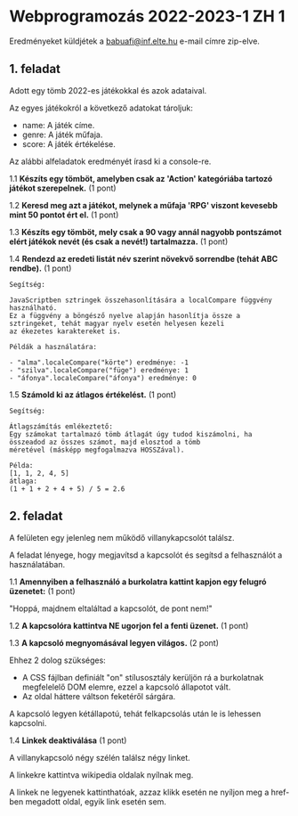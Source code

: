 # Webprogramozás 2022-2023-1 ZH 1

Eredményeket küldjétek a babuafi@inf.elte.hu e-mail címre zip-elve.

## 1. feladat

Adott egy tömb 2022-es játékokkal és azok adataival.

Az egyes játékokról a következő adatokat tároljuk:
- name: A játék címe.
- genre: A játék műfaja.
- score: A játék értékelése.

Az alábbi alfeladatok eredményét írasd ki a console-re.

1.1 **Készíts egy tömböt, amelyben csak az 'Action' kategóriába tartozó játékot szerepelnek.** (1 pont)

1.2 **Keresd meg azt a játékot, melynek a műfaja 'RPG' viszont kevesebb mint 50 pontot ért el.** (1 pont)

1.3 **Készíts egy tömböt, mely csak a 90 vagy annál nagyobb pontszámot elért játékok nevét (és csak a nevét!)
tartalmazza.** (1 pont)

1.4 **Rendezd az eredeti listát név szerint növekvő sorrendbe (tehát ABC rendbe).** (1 pont)

    Segítség: 

    JavaScriptben sztringek összehasonlítására a localCompare függvény használható.
    Ez a függvény a böngésző nyelve alapján hasonlítja össze a sztringeket, tehát magyar nyelv esetén helyesen kezeli
    az ékezetes karaktereket is.

    Példák a használatára:

    - "alma".localeCompare("körte") eredménye: -1
    - "szilva".localeCompare("füge") eredménye: 1
    - "áfonya".localeCompare("áfonya") eredménye: 0

1.5 **Számold ki az átlagos értékelést.** (1 pont)

    Segítség:

    Átlagszámítás emlékeztető:
    Egy számokat tartalmazó tömb átlagát úgy tudod kiszámolni, ha összeadod az összes számot, majd elosztod a tömb
    méretével (másképp megfogalmazva HOSSZával).

    Példa:
    [1, 1, 2, 4, 5]
    átlaga:
    (1 + 1 + 2 + 4 + 5) / 5 = 2.6


## 2. feladat

A felületen egy jelenleg nem működő villanykapcsolót találsz.

A feladat lényege, hogy megjavítsd a kapcsolót és segítsd a felhasználót a használatában.

1.1 **Amennyiben a felhasználó a burkolatra kattint kapjon egy felugró üzenetet:** (1 pont)

"Hoppá, majdnem eltaláltad a kapcsolót, de pont nem!"

1.2 **A kapcsolóra kattintva NE ugorjon fel a fenti üzenet.** (1 pont)

1.3 **A kapcsoló megnyomásával legyen világos.** (2 pont)

Ehhez 2 dolog szükséges:
- A CSS fájlban definiált "on" stílusosztály kerüljön rá a burkolatnak megfelelelő DOM elemre, ezzel a kapcsoló
állapotot vált.
- Az oldal háttere váltson feketéről sárgára.

A kapcsoló legyen kétállapotú, tehát felkapcsolás után le is lehessen kapcsolni.

1.4 **Linkek deaktiválása** (1 pont)

A villanykapcsoló négy szélén találsz négy linket.

A linkekre kattintva wikipedia oldalak nyílnak meg.

A linkek ne legyenek kattinthatóak, azzaz klikk esetén ne nyíljon meg a href-ben megadott oldal, egyik link esetén sem.

